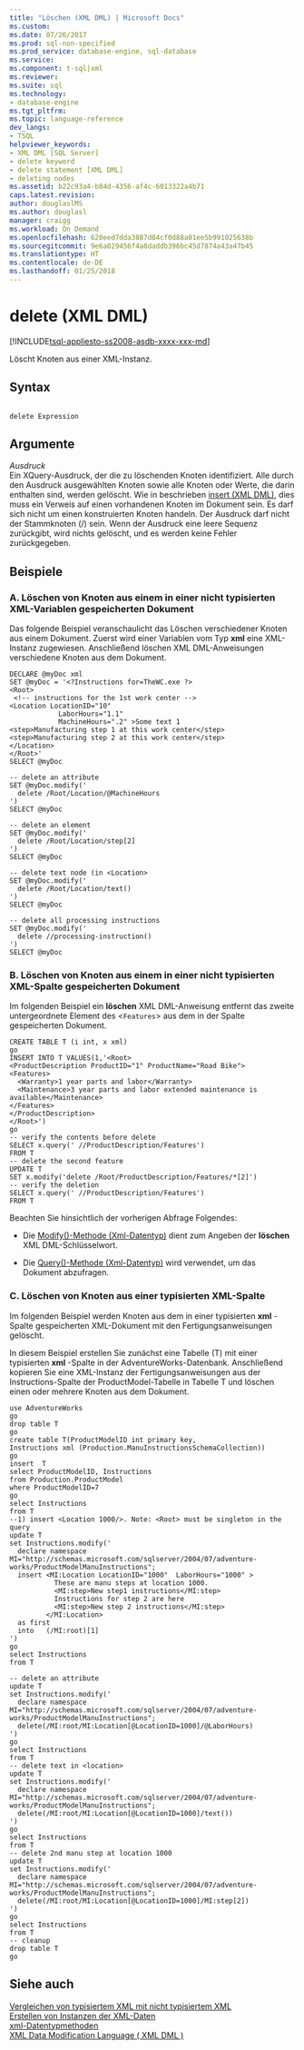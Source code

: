 ```yaml
---
title: "Löschen (XML DML) | Microsoft Docs"
ms.custom: 
ms.date: 07/26/2017
ms.prod: sql-non-specified
ms.prod_service: database-engine, sql-database
ms.service: 
ms.component: t-sql|xml
ms.reviewer: 
ms.suite: sql
ms.technology:
- database-engine
ms.tgt_pltfrm: 
ms.topic: language-reference
dev_langs:
- TSQL
helpviewer_keywords:
- XML DML [SQL Server]
- delete keyword
- delete statement [XML DML]
- deleting nodes
ms.assetid: b22c93a4-b84d-4356-af4c-6013322a4b71
caps.latest.revision: 
author: douglaslMS
ms.author: douglasl
manager: craigg
ms.workload: On Demand
ms.openlocfilehash: 620eed7dda3887d04cf0d88a01ee5b991025638b
ms.sourcegitcommit: 9e6a029456f4a8daddb396bc45d7874a43a47b45
ms.translationtype: HT
ms.contentlocale: de-DE
ms.lasthandoff: 01/25/2018
---
```

# <a name="delete-xml-dml"></a>delete (XML DML)
[!INCLUDE[tsql-appliesto-ss2008-asdb-xxxx-xxx-md](../../includes/tsql-appliesto-ss2008-asdb-xxxx-xxx-md.md)]

  Löscht Knoten aus einer XML-Instanz.  
  
## <a name="syntax"></a>Syntax  
  
```  
  
delete Expression  
```  
  
## <a name="arguments"></a>Argumente  
 *Ausdruck*  
 Ein XQuery-Ausdruck, der die zu löschenden Knoten identifiziert. Alle durch den Ausdruck ausgewählten Knoten sowie alle Knoten oder Werte, die darin enthalten sind, werden gelöscht. Wie in beschrieben [insert (XML DML)](../../t-sql/xml/insert-xml-dml.md), dies muss ein Verweis auf einen vorhandenen Knoten im Dokument sein. Es darf sich nicht um einen konstruierten Knoten handeln. Der Ausdruck darf nicht der Stammknoten (/) sein. Wenn der Ausdruck eine leere Sequenz zurückgibt, wird nichts gelöscht, und es werden keine Fehler zurückgegeben.  
  
## <a name="examples"></a>Beispiele  
  
### <a name="a-deleting-nodes-from-a-document-stored-in-an-untyped-xml-variable"></a>A. Löschen von Knoten aus einem in einer nicht typisierten XML-Variablen gespeicherten Dokument  
 Das folgende Beispiel veranschaulicht das Löschen verschiedener Knoten aus einem Dokument. Zuerst wird einer Variablen vom Typ **xml** eine XML-Instanz zugewiesen. Anschließend löschen XML DML-Anweisungen verschiedene Knoten aus dem Dokument.  
  
```  
DECLARE @myDoc xml  
SET @myDoc = '<?Instructions for=TheWC.exe ?>   
<Root>  
 <!-- instructions for the 1st work center -->  
<Location LocationID="10"   
            LaborHours="1.1"  
            MachineHours=".2" >Some text 1  
<step>Manufacturing step 1 at this work center</step>  
<step>Manufacturing step 2 at this work center</step>  
</Location>  
</Root>'  
SELECT @myDoc  
  
-- delete an attribute  
SET @myDoc.modify('  
  delete /Root/Location/@MachineHours  
')  
SELECT @myDoc  
  
-- delete an element  
SET @myDoc.modify('  
  delete /Root/Location/step[2]  
')  
SELECT @myDoc  
  
-- delete text node (in <Location>  
SET @myDoc.modify('  
  delete /Root/Location/text()  
')  
SELECT @myDoc  
  
-- delete all processing instructions  
SET @myDoc.modify('  
  delete //processing-instruction()  
')  
SELECT @myDoc  
```  
  
### <a name="b-deleting-nodes-from-a-document-stored-in-an-untyped-xml-column"></a>B. Löschen von Knoten aus einem in einer nicht typisierten XML-Spalte gespeicherten Dokument  
 Im folgenden Beispiel ein **löschen** XML DML-Anweisung entfernt das zweite untergeordnete Element des <`Features`> aus dem in der Spalte gespeicherten Dokument.  
  
```  
CREATE TABLE T (i int, x xml)  
go  
INSERT INTO T VALUES(1,'<Root>  
<ProductDescription ProductID="1" ProductName="Road Bike">  
<Features>  
  <Warranty>1 year parts and labor</Warranty>  
  <Maintenance>3 year parts and labor extended maintenance is available</Maintenance>  
</Features>  
</ProductDescription>  
</Root>')  
go  
-- verify the contents before delete  
SELECT x.query(' //ProductDescription/Features')  
FROM T  
-- delete the second feature  
UPDATE T  
SET x.modify('delete /Root/ProductDescription/Features/*[2]')  
-- verify the deletion  
SELECT x.query(' //ProductDescription/Features')  
FROM T  
```  
  
 Beachten Sie hinsichtlich der vorherigen Abfrage Folgendes:  
  
-   Die [Modify()-Methode (Xml-Datentyp)](../../t-sql/xml/modify-method-xml-data-type.md) dient zum Angeben der **löschen** XML DML-Schlüsselwort.  
  
-   Die [Query()-Methode (Xml-Datentyp)](../../t-sql/xml/query-method-xml-data-type.md) wird verwendet, um das Dokument abzufragen.  
  
### <a name="c-deleting-nodes-from-a-typed-xml-column"></a>C. Löschen von Knoten aus einer typisierten XML-Spalte  
 Im folgenden Beispiel werden Knoten aus dem in einer typisierten **xml** -Spalte gespeicherten XML-Dokument mit den Fertigungsanweisungen gelöscht.  
  
 In diesem Beispiel erstellen Sie zunächst eine Tabelle (T) mit einer typisierten **xml** -Spalte in der AdventureWorks-Datenbank. Anschließend kopieren Sie eine XML-Instanz der Fertigungsanweisungen aus der Instructions-Spalte der ProductModel-Tabelle in Tabelle T und löschen einen oder mehrere Knoten aus dem Dokument.  
  
```  
use AdventureWorks  
go  
drop table T  
go  
create table T(ProductModelID int primary key,   
Instructions xml (Production.ManuInstructionsSchemaCollection))  
go  
insert  T   
select ProductModelID, Instructions  
from Production.ProductModel  
where ProductModelID=7  
go  
select Instructions  
from T  
--1) insert <Location 1000/>. Note: <Root> must be singleton in the query  
update T  
set Instructions.modify('  
  declare namespace MI="http://schemas.microsoft.com/sqlserver/2004/07/adventure-works/ProductModelManuInstructions";  
  insert <MI:Location LocationID="1000"  LaborHours="1000" >  
           These are manu steps at location 1000.   
           <MI:step>New step1 instructions</MI:step>  
           Instructions for step 2 are here  
           <MI:step>New step 2 instructions</MI:step>  
         </MI:Location>  
  as first  
  into   (/MI:root)[1]  
')  
go  
select Instructions  
from T  
  
-- delete an attribute  
update T  
set Instructions.modify('  
  declare namespace MI="http://schemas.microsoft.com/sqlserver/2004/07/adventure-works/ProductModelManuInstructions";  
  delete(/MI:root/MI:Location[@LocationID=1000]/@LaborHours)   
')  
go  
select Instructions  
from T  
-- delete text in <location>  
update T  
set Instructions.modify('  
  declare namespace MI="http://schemas.microsoft.com/sqlserver/2004/07/adventure-works/ProductModelManuInstructions";  
  delete(/MI:root/MI:Location[@LocationID=1000]/text())   
')  
go  
select Instructions  
from T  
-- delete 2nd manu step at location 1000  
update T  
set Instructions.modify('  
  declare namespace MI="http://schemas.microsoft.com/sqlserver/2004/07/adventure-works/ProductModelManuInstructions";  
  delete(/MI:root/MI:Location[@LocationID=1000]/MI:step[2])   
')  
go  
select Instructions  
from T  
-- cleanup  
drop table T  
go  
```  
  
## <a name="see-also"></a>Siehe auch  
 [Vergleichen von typisiertem XML mit nicht typisiertem XML](../../relational-databases/xml/compare-typed-xml-to-untyped-xml.md)   
 [Erstellen von Instanzen der XML-Daten](../../relational-databases/xml/create-instances-of-xml-data.md)   
 [xml-Datentypmethoden](../../t-sql/xml/xml-data-type-methods.md)   
 [XML Data Modification Language &#40; XML DML &#41;](../../t-sql/xml/xml-data-modification-language-xml-dml.md)  
  
  
